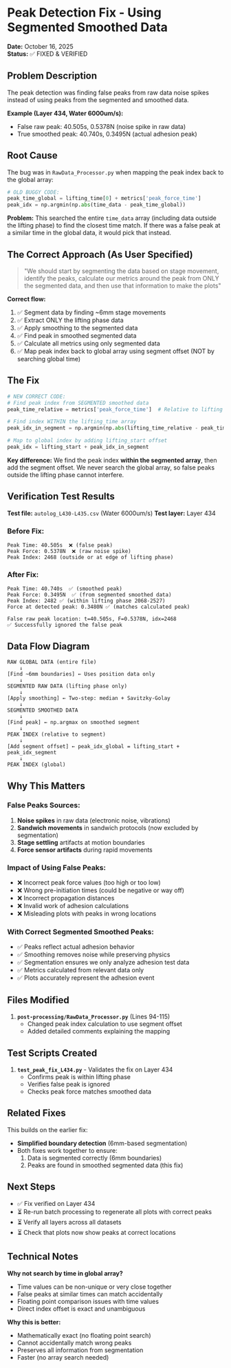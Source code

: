 # Peak Detection Fix - Using Segmented Smoothed Data

**Date:** October 16, 2025  
**Status:** ✅ FIXED & VERIFIED

## Problem Description

The peak detection was finding false peaks from raw data noise spikes instead of using peaks from the segmented and smoothed data.

**Example (Layer 434, Water 6000um/s):**
- False raw peak: 40.505s, 0.5378N (noise spike in raw data)
- True smoothed peak: 40.740s, 0.3495N (actual adhesion peak)

## Root Cause

The bug was in `RawData_Processor.py` when mapping the peak index back to the global array:

```python
# OLD BUGGY CODE:
peak_time_global = lifting_time[0] + metrics['peak_force_time']
peak_idx = np.argmin(np.abs(time_data - peak_time_global))
```

**Problem:** This searched the entire `time_data` array (including data outside the lifting phase) to find the closest time match. If there was a false peak at a similar time in the global data, it would pick that instead.

## The Correct Approach (As User Specified)

> "We should start by segmenting the data based on stage movement, identify the peaks, calculate our metrics around the peak from ONLY the segmented data, and then use that information to make the plots"

**Correct flow:**
1. ✅ Segment data by finding ~6mm stage movements
2. ✅ Extract ONLY the lifting phase data
3. ✅ Apply smoothing to the segmented data
4. ✅ Find peak in smoothed segmented data
5. ✅ Calculate all metrics using only segmented data
6. ✅ Map peak index back to global array using segment offset (NOT by searching global time)

## The Fix

```python
# NEW CORRECT CODE:
# Find peak index from SEGMENTED smoothed data
peak_time_relative = metrics['peak_force_time']  # Relative to lifting phase start

# Find index WITHIN the lifting_time array
peak_idx_in_segment = np.argmin(np.abs(lifting_time_relative - peak_time_relative))

# Map to global index by adding lifting_start offset
peak_idx = lifting_start + peak_idx_in_segment
```

**Key difference:** We find the peak index **within the segmented array**, then add the segment offset. We never search the global array, so false peaks outside the lifting phase cannot interfere.

## Verification Test Results

**Test file:** `autolog_L430-L435.csv` (Water 6000um/s)
**Test layer:** Layer 434

### Before Fix:
```
Peak Time: 40.505s  ❌ (false peak)
Peak Force: 0.5378N  ❌ (raw noise spike)
Peak Index: 2468 (outside or at edge of lifting phase)
```

### After Fix:
```
Peak Time: 40.740s  ✅ (smoothed peak)
Peak Force: 0.3495N  ✅ (from segmented smoothed data)
Peak Index: 2482 ✅ (within lifting phase 2068-2527)
Force at detected peak: 0.3480N ✅ (matches calculated peak)

False raw peak location: t=40.505s, F=0.5378N, idx=2468
✅ Successfully ignored the false peak
```

## Data Flow Diagram

```
RAW GLOBAL DATA (entire file)
    ↓
[Find ~6mm boundaries] ← Uses position data only
    ↓
SEGMENTED RAW DATA (lifting phase only)
    ↓
[Apply smoothing] ← Two-step: median + Savitzky-Golay
    ↓
SEGMENTED SMOOTHED DATA
    ↓
[Find peak] ← np.argmax on smoothed segment
    ↓
PEAK INDEX (relative to segment)
    ↓
[Add segment offset] ← peak_idx_global = lifting_start + peak_idx_segment
    ↓
PEAK INDEX (global)
```

## Why This Matters

### False Peaks Sources:
1. **Noise spikes** in raw data (electronic noise, vibrations)
2. **Sandwich movements** in sandwich protocols (now excluded by segmentation)
3. **Stage settling** artifacts at motion boundaries
4. **Force sensor artifacts** during rapid movements

### Impact of Using False Peaks:
- ❌ Incorrect peak force values (too high or too low)
- ❌ Wrong pre-initiation times (could be negative or way off)
- ❌ Incorrect propagation distances
- ❌ Invalid work of adhesion calculations
- ❌ Misleading plots with peaks in wrong locations

### With Correct Segmented Smoothed Peaks:
- ✅ Peaks reflect actual adhesion behavior
- ✅ Smoothing removes noise while preserving physics
- ✅ Segmentation ensures we only analyze adhesion test data
- ✅ Metrics calculated from relevant data only
- ✅ Plots accurately represent the adhesion event

## Files Modified

1. **`post-processing/RawData_Processor.py`** (Lines 94-115)
   - Changed peak index calculation to use segment offset
   - Added detailed comments explaining the mapping

## Test Scripts Created

1. **`test_peak_fix_L434.py`** - Validates the fix on Layer 434
   - Confirms peak is within lifting phase
   - Verifies false peak is ignored
   - Checks peak force matches smoothed data

## Related Fixes

This builds on the earlier fix:
- **Simplified boundary detection** (6mm-based segmentation)
- Both fixes work together to ensure:
  1. Data is segmented correctly (6mm boundaries)
  2. Peaks are found in smoothed segmented data (this fix)

## Next Steps

- ✅ Fix verified on Layer 434
- ⏳ Re-run batch processing to regenerate all plots with correct peaks
- ⏳ Verify all layers across all datasets
- ⏳ Check that plots now show peaks at correct locations

## Technical Notes

**Why not search by time in global array?**
- Time values can be non-unique or very close together
- False peaks at similar times can match accidentally
- Floating point comparison issues with time values
- Direct index offset is exact and unambiguous

**Why this is better:**
- Mathematically exact (no floating point search)
- Cannot accidentally match wrong peaks
- Preserves all information from segmentation
- Faster (no array search needed)
